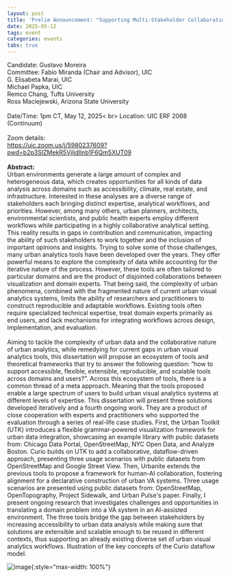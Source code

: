 ```yaml
---
layout: post
title: 'Prelim Announcement: "Supporting Multi-Stakeholder Collaboration in Urban Data Analysis"'
date: 2025-05-12
tags: event
categories: events
tabs: true
---
```


Candidate: Gustavo Moreira<br>
Committee: Fabio Miranda (Chair and Advisor), UIC<br>
G. Elisabeta Marai, UIC<br>
Michael Papka, UIC<br>
Remco Chang, Tufts University<br>
Ross Maciejewski, Arizona State University<br><br>
Date/Time: 1pm CT, May 12, 2025< br>
Location: UIC ERF 2068 (Continuum)<br><br>
Zoom details:<br>
<a href="https://uic.zoom.us/j/5980237609?pwd=b2p3SlZMekR5Vjlidllnb1F6Qm5XUT09">https://uic.zoom.us/j/5980237609?pwd=b2p3SlZMekR5Vjlidllnb1F6Qm5XUT09</a><br><br>
<strong>Abstract:</strong><br>
Urban environments generate a large amount of complex and heterogeneous data, which creates opportunities for all kinds of data analysis across domains such as accessibility, climate, real estate, and infrastructure. Interested in these analyses are a diverse range of stakeholders each bringing distinct expertise, analytical workflows, and priorities. However, among many others, urban planners, architects, environmental scientists, and public health experts employ different workflows while participating in a highly collaborative analytical setting. This reality results in gaps in contribution and communication, impacting the ability of such stakeholders to work together and the inclusion of important opinions and insights. Trying to solve some of those challenges, many urban analytics tools have been developed over the years. They offer powerful means to explore the complexity of data while accounting for the iterative nature of the process. However, these tools are often tailored to particular domains and are the product of disjointed collaborations between visualization and domain experts. That being said, the complexity of urban phenomena, combined with the fragmented nature of current urban visual analytics systems, limits the ability of researchers and practitioners to construct reproducible and adaptable workflows. Existing tools often require specialized technical expertise, treat domain experts primarily as end users, and lack mechanisms for integrating workflows across design, implementation, and evaluation.<br><br>
Aiming to tackle the complexity of urban data and the collaborative nature of urban analytics, while remedying for current gaps in urban visual analytics tools, this dissertation will propose an ecosystem of tools and theoretical frameworks that try to answer the following question: &ldquo;how to support accessible, flexible, extensible, reproducible, and scalable tools across domains and users?&rdquo;. Across this ecosystem of tools, there is a common thread of a meta approach. Meaning that the tools proposed enable a large spectrum of users to build urban visual analytics systems at different levels of expertise. This dissertation will present three solutions developed iteratively and a fourth ongoing work. They are a product of close cooperation with experts and practitioners who supported the evaluation through a series of real-life case studies. First, the Urban Toolkit (UTK) introduces a flexible grammar-powered visualization framework for urban data integration, showcasing an example library with public datasets from: Chicago Data Portal, OpenStreetMap, NYC Open Data, and Analyze Boston. Curio builds on UTK to add a collaborative, dataflow-driven approach, presenting three usage scenarios with public datasets from OpenStreetMap and Google Street View. Then, Urbanite extends the previous tools to propose a framework for human-AI collaboration, fostering alignment for a declarative construction of urban VA systems. Three usage scenarios are presented using public datasets from: OpenStreetMap, OpenTopography, Project Sidewalk, and Urban Pulse's paper. Finally, I present ongoing research that investigates challenges and opportunities in translating a domain problem into a VA system in an AI-assisted environment. The three tools bridge the gap between stakeholders by increasing accessibility to urban data analysis while making sure that solutions are extensible and scalable enough to be reused in different contexts, thus supporting an already existing diverse set of urban visual analytics workflows.
Illustration of the key concepts of the Curio dataflow model.

![image](https://www.evl.uic.edu/output/originals/gmoreira_prelim.png-srcw.jpg){:style="max-width: 100%"}

